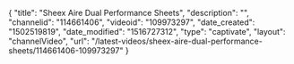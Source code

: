{
    "title": "Sheex Aire Dual Performance Sheets",
    "description": "",
    "channelid": "114661406",
    "videoid": "109973297",
    "date_created": "1502519819",
    "date_modified": "1516727312",
    "type": "captivate",
    "layout": "channelVideo",
    "url": "\/latest-videos\/sheex-aire-dual-performance-sheets\/114661406-109973297"
}